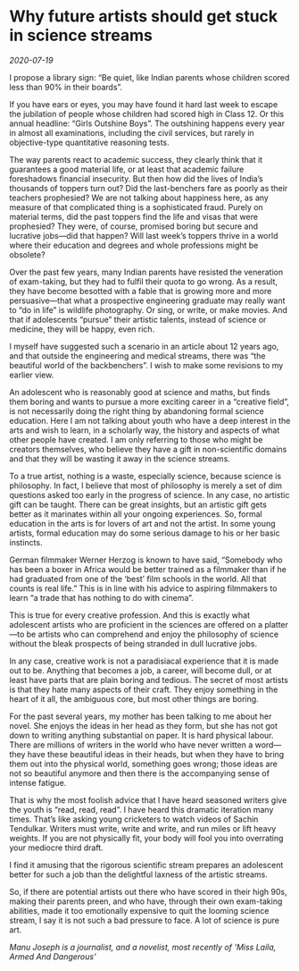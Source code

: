 # Why future artists should get stuck in science streams

*2020-07-19*

I propose a library sign: “Be quiet, like Indian parents whose children
scored less than 90% in their boards”.

If you have ears or eyes, you may have found it hard last week to escape
the jubilation of people whose children had scored high in Class 12. Or
this annual headline: “Girls Outshine Boys”. The outshining happens
every year in almost all examinations, including the civil services, but
rarely in objective-type quantitative reasoning tests.

The way parents react to academic success, they clearly think that it
guarantees a good material life, or at least that academic failure
foreshadows financial insecurity. But then how did the lives of India’s
thousands of toppers turn out? Did the last-benchers fare as poorly as
their teachers prophesied? We are not talking about happiness here, as
any measure of that complicated thing is a sophisticated fraud. Purely
on material terms, did the past toppers find the life and visas that
were prophesied? They were, of course, promised boring but secure and
lucrative jobs—did that happen? Will last week’s toppers thrive in a
world where their education and degrees and whole professions might be
obsolete?

Over the past few years, many Indian parents have resisted the
veneration of exam-taking, but they had to fulfil their quota to go
wrong. As a result, they have become besotted with a fable that is
growing more and more persuasive—that what a prospective engineering
graduate may really want to “do in life” is wildlife photography. Or
sing, or write, or make movies. And that if adolescents “pursue” their
artistic talents, instead of science or medicine, they will be happy,
even rich.

I myself have suggested such a scenario in an article about 12 years
ago, and that outside the engineering and medical streams, there was
“the beautiful world of the backbenchers”. I wish to make some revisions
to my earlier view.

An adolescent who is reasonably good at science and maths, but finds
them boring and wants to pursue a more exciting career in a “creative
field”, is not necessarily doing the right thing by abandoning formal
science education. Here I am not talking about youth who have a deep
interest in the arts and wish to learn, in a scholarly way, the history
and aspects of what other people have created. I am only referring to
those who might be creators themselves, who believe they have a gift in
non-scientific domains and that they will be wasting it away in the
science streams.

To a true artist, nothing is a waste, especially science, because
science is philosophy. In fact, I believe that most of philosophy is
merely a set of dim questions asked too early in the progress of
science. In any case, no artistic gift can be taught. There can be great
insights, but an artistic gift gets better as it marinates within all
your ongoing experiences. So, formal education in the arts is for lovers
of art and not the artist. In some young artists, formal education may
do some serious damage to his or her basic instincts.

German filmmaker Werner Herzog is known to have said, “Somebody who has
been a boxer in Africa would be better trained as a filmmaker than if he
had graduated from one of the ‘best’ film schools in the world. All that
counts is real life.” This is in line with his advice to aspiring
filmmakers to learn “a trade that has nothing to do with cinema”.

This is true for every creative profession. And this is exactly what
adolescent artists who are proficient in the sciences are offered on a
platter—to be artists who can comprehend and enjoy the philosophy of
science without the bleak prospects of being stranded in dull lucrative
jobs.

In any case, creative work is not a paradisiacal experience that it is
made out to be. Anything that becomes a job, a career, will become dull,
or at least have parts that are plain boring and tedious. The secret of
most artists is that they hate many aspects of their craft. They enjoy
something in the heart of it all, the ambiguous core, but most other
things are boring.

For the past several years, my mother has been talking to me about her
novel. She enjoys the ideas in her head as they form, but she has not
got down to writing anything substantial on paper. It is hard physical
labour. There are millions of writers in the world who have never
written a word—they have these beautiful ideas in their heads, but when
they have to bring them out into the physical world, something goes
wrong; those ideas are not so beautiful anymore and then there is the
accompanying sense of intense fatigue.

That is why the most foolish advice that I have heard seasoned writers
give the youth is “read, read, read”. I have heard this dramatic
iteration many times. That’s like asking young cricketers to watch
videos of Sachin Tendulkar. Writers must write, write and write, and run
miles or lift heavy weights. If you are not physically fit, your body
will fool you into overrating your mediocre third draft.

I find it amusing that the rigorous scientific stream prepares an
adolescent better for such a job than the delightful laxness of the
artistic streams.

So, if there are potential artists out there who have scored in their
high 90s, making their parents preen, and who have, through their own
exam-taking abilities, made it too emotionally expensive to quit the
looming science stream, I say it is not such a bad pressure to face. A
lot of science is pure art.

*Manu Joseph is a journalist, and a novelist, most recently of ‘Miss
Laila, Armed And Dangerous’*
